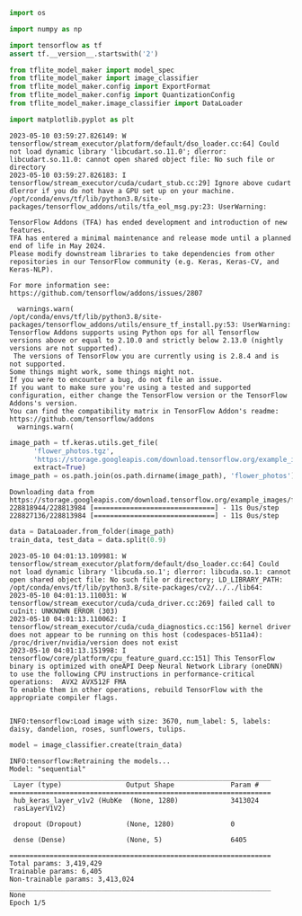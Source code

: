 ```python
import os

import numpy as np

import tensorflow as tf
assert tf.__version__.startswith('2')

from tflite_model_maker import model_spec
from tflite_model_maker import image_classifier
from tflite_model_maker.config import ExportFormat
from tflite_model_maker.config import QuantizationConfig
from tflite_model_maker.image_classifier import DataLoader

import matplotlib.pyplot as plt
```

    2023-05-10 03:59:27.826149: W tensorflow/stream_executor/platform/default/dso_loader.cc:64] Could not load dynamic library 'libcudart.so.11.0'; dlerror: libcudart.so.11.0: cannot open shared object file: No such file or directory
    2023-05-10 03:59:27.826183: I tensorflow/stream_executor/cuda/cudart_stub.cc:29] Ignore above cudart dlerror if you do not have a GPU set up on your machine.
    /opt/conda/envs/tf/lib/python3.8/site-packages/tensorflow_addons/utils/tfa_eol_msg.py:23: UserWarning: 
    
    TensorFlow Addons (TFA) has ended development and introduction of new features.
    TFA has entered a minimal maintenance and release mode until a planned end of life in May 2024.
    Please modify downstream libraries to take dependencies from other repositories in our TensorFlow community (e.g. Keras, Keras-CV, and Keras-NLP). 
    
    For more information see: https://github.com/tensorflow/addons/issues/2807 
    
      warnings.warn(
    /opt/conda/envs/tf/lib/python3.8/site-packages/tensorflow_addons/utils/ensure_tf_install.py:53: UserWarning: Tensorflow Addons supports using Python ops for all Tensorflow versions above or equal to 2.10.0 and strictly below 2.13.0 (nightly versions are not supported). 
     The versions of TensorFlow you are currently using is 2.8.4 and is not supported. 
    Some things might work, some things might not.
    If you were to encounter a bug, do not file an issue.
    If you want to make sure you're using a tested and supported configuration, either change the TensorFlow version or the TensorFlow Addons's version. 
    You can find the compatibility matrix in TensorFlow Addon's readme:
    https://github.com/tensorflow/addons
      warnings.warn(



```python
image_path = tf.keras.utils.get_file(
      'flower_photos.tgz',
      'https://storage.googleapis.com/download.tensorflow.org/example_images/flower_photos.tgz',
      extract=True)
image_path = os.path.join(os.path.dirname(image_path), 'flower_photos')
```

    Downloading data from https://storage.googleapis.com/download.tensorflow.org/example_images/flower_photos.tgz
    228818944/228813984 [==============================] - 11s 0us/step
    228827136/228813984 [==============================] - 11s 0us/step



```python
data = DataLoader.from_folder(image_path)
train_data, test_data = data.split(0.9)
```

    2023-05-10 04:01:13.109981: W tensorflow/stream_executor/platform/default/dso_loader.cc:64] Could not load dynamic library 'libcuda.so.1'; dlerror: libcuda.so.1: cannot open shared object file: No such file or directory; LD_LIBRARY_PATH: /opt/conda/envs/tf/lib/python3.8/site-packages/cv2/../../lib64:
    2023-05-10 04:01:13.110031: W tensorflow/stream_executor/cuda/cuda_driver.cc:269] failed call to cuInit: UNKNOWN ERROR (303)
    2023-05-10 04:01:13.110062: I tensorflow/stream_executor/cuda/cuda_diagnostics.cc:156] kernel driver does not appear to be running on this host (codespaces-b511a4): /proc/driver/nvidia/version does not exist
    2023-05-10 04:01:13.151998: I tensorflow/core/platform/cpu_feature_guard.cc:151] This TensorFlow binary is optimized with oneAPI Deep Neural Network Library (oneDNN) to use the following CPU instructions in performance-critical operations:  AVX2 AVX512F FMA
    To enable them in other operations, rebuild TensorFlow with the appropriate compiler flags.


    INFO:tensorflow:Load image with size: 3670, num_label: 5, labels: daisy, dandelion, roses, sunflowers, tulips.



```python
model = image_classifier.create(train_data)
```

    INFO:tensorflow:Retraining the models...
    Model: "sequential"
    _________________________________________________________________
     Layer (type)                Output Shape              Param #   
    =================================================================
     hub_keras_layer_v1v2 (HubKe  (None, 1280)             3413024   
     rasLayerV1V2)                                                   
                                                                     
     dropout (Dropout)           (None, 1280)              0         
                                                                     
     dense (Dense)               (None, 5)                 6405      
                                                                     
    =================================================================
    Total params: 3,419,429
    Trainable params: 6,405
    Non-trainable params: 3,413,024
    _________________________________________________________________
    None
    Epoch 1/5

